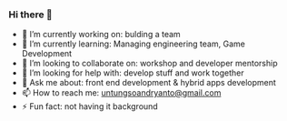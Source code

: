 ### Hi there 👋

- 🔭 I’m currently working on: bulding a team
- 🌱 I’m currently learning: Managing engineering team, Game Development
- 👯 I’m looking to collaborate on: workshop and developer mentorship
- 🤔 I’m looking for help with: develop stuff and work together
- 💬 Ask me about: front end development & hybrid apps development
- 📫 How to reach me: untungsoandryanto@gmail.com
- ⚡ Fun fact: not having it background
